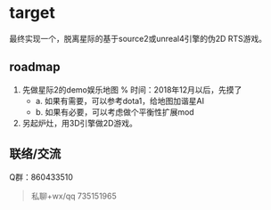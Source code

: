 # target

最终实现一个，脱离星际的基于source2或unreal4引擎的伪2D RTS游戏。


## roadmap


1. 先做星际2的demo娱乐地图  % 时间：2018年12月以后，先摸了
    - a. 如果有需要，可以参考dota1，给地图加谐星AI
    - b. 如果有必要，可以考虑做个平衡性扩展mod
2. 另起炉灶，用3D引擎做2D游戏。


## 联络/交流

Q群：860433510

>私聊+wx/qq 735151965
